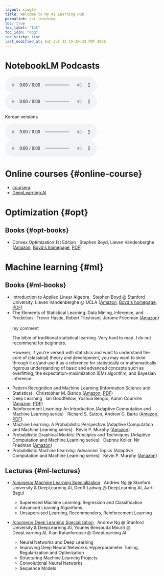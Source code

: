 ```yaml
---
layout: single
title: Welcome to My AI Learning Hub
permalink: /ai-learning
toc: true
toc_label: "ToC"
toc_icon: "cog"
toc_sticky: true
last_modified_at: Sat Jul 12 15:20:33 PDT 2025
---
```


<script>
	document.addEventListener('DOMContentLoaded', function() {
		var toggles = document.querySelectorAll('.foldable-toggle');

		toggles.forEach(function(toggle) {
			toggle.addEventListener('click', function() {
				this.classList.toggle('active');
				var content = this.nextElementSibling;
				if (content.style.display === 'block') {
					content.style.display = 'none';
				} else {
					content.style.display = 'block';
				}
			});
		});
	});
</script>

# NotebookLM Podcasts

<audio id="podcast-1" controls>
	<source type="audio/wav" src="/resource/pages/ai-learning/NotebookLM/Sunghee's AI Learning Hub-01.wav">
	Your browser does not support this shorter audio element.
</audio>

<audio id="podcast-2" controls>
	<source type="audio/wav" src="/resource/pages/ai-learning/NotebookLM/Sunghee's AI Learning Hub-02.wav">
	Your browser does not support this shorter audio element.
</audio>

Korean versions

<audio id="podcast-1" controls>
	<source type="audio/wav" src="/resource/pages/ai-learning/NotebookLM/Sunghee's AI Learning Hub-kor-02.wav">
	Your browser does not support this shorter audio element.
</audio>

<audio id="podcast-2" controls>
	<source type="audio/wav" src="/resource/pages/ai-learning/NotebookLM/Sunghee's AI Learning Hub-kor-01.wav">
	Your browser does not support this shorter audio element.
</audio>

# Online courses {#online-course}

- [coursera](https://www.coursera.org)
- [DeepLearning.AI](https://www.deeplearning.ai/courses)

# Optimization {#opt}

## Books {#opt-books}

- Convex Optimization 1st Edition
	&nbsp;
	Stephen Boyd, Lieven Vandenberghe
	(<a href="https://www.amazon.com/Convex-Optimization-Corrections-2008-Stephen/dp/0521833787/">Amazon</a>,
	<a href="https://stanford.edu/~boyd/cvxbook/">Boyd's homepage</a>,
	<a href="/resource/books/opt/Convex Optimization - Stephen Boyd and Lieven Vandenberghe.pdf">PDF</a>)

# Machine learning {#ml}

## Books {#ml-books}

- Introduction to Applied Linear Algebra
	&nbsp;
	Stephen Boyd @ Stanford University,
	Lieven Vandenberghe @ UCLA
	(<a href="https://www.amazon.com/Introduction-Applied-Linear-Algebra-Matrices/dp/1316518965/">Amazon</a>,
	<a href="https://stanford.edu/~boyd/vmls/">Boyd's homepage</a>,
	<a href="/resource/books/AI/Introduction to Applied Linear Algebra - Stephen Boyd and Lieven Vandenberghe.pdf">PDF</a>)
- The Elements of Statistical Learning: Data Mining, Inference, and Prediction
	&nbsp;
	Trevor Hastie, Robert Tibshirani, Jerome Friedman
	(<a href="https://www.amazon.com/Elements-Statistical-Learning-Prediction-Statistics/dp/0387848576/">Amazon</a>)
	&nbsp;
	<div class="foldable-toggle">my comment</div>
	<div class="foldable-content">
	<p>
		The bible of traditional statistical learning.
		Very hard to read.
		I do not recommend for beginners.
	</p>
	<p>
		However,
		if you're versed with statistics
		and want to understand the core of (classical) theory and development,
		you may want to skim through it
		or/and use it as a reference
		for statistically or mathematically rigorous understanding of basic and advanced
		concepts such as overfitting, the expectation-maximization (EM) algorithm,
		and Bayesian inference.
	</p>
	</div>
- Pattern Recognition and Machine Learning (Information Science and Statistics)
	&nbsp;
	Christopher M. Bishop
	(<a href="https://www.amazon.com/Pattern-Recognition-Learning-Information-Statistics/dp/0387310738/">Amazon</a>,
	<a href="/resource/books/AI/Pattern Recognition and Machine Learning - Bishop.pdf">PDF</a>)
- Deep Learning
	&nbsp;
	Ian Goodfellow, Yoshua Bengio, Aaron Courville
	(<a href="https://www.amazon.com/Deep-Learning-Adaptive-Computation-Machine/dp/0262035618/ref=sr_1_1">Amazon</a>,
	<a href="/resource/books/AI/Deep Learning - Goodfellow, Bengio, Courville.pdf">PDF</a>)
- Reinforcement Learning: An Introduction (Adaptive Computation and Machine Learning series)
	&nbsp;
	Richard S. Sutton, Andrew G. Barto
	(<a href="https://www.amazon.com/Reinforcement-Learning-Introduction-Adaptive-Computation/dp/0262039249/">Amazon</a>,
	<a href="/resource/books/AI/Reinforcement Learning - Richard S. Sutton and Andrew G. Barto.pdf">PDF</a>)
- Machine Learning: A Probabilistic Perspective (Adaptive Computation and Machine Learning series)
	&nbsp;
	Kevin P. Murphy
	(<a href="https://www.amazon.com/Machine-Learning-Probabilistic-Perspective-Computation/dp/0262018020/">Amazon</a>)
- Probabilistic Graphical Models: Principles and Techniques (Adaptive Computation and Machine Learning series)
	&nbsp;
	Daphne Koller, Nir Friedman
	(<a href="https://www.amazon.com/Probabilistic-Graphical-Models-Principles-Computation/dp/0262013193/">Amazon</a>)
- Probabilistic Machine Learning: Advanced Topics (Adaptive Computation and Machine Learning series)
	&nbsp;
	Kevin P. Murphy
	(<a href="https://www.amazon.com/Probabilistic-Machine-Learning-Advanced-Computation/dp/0262048434/">Amazon</a>)

## Lectures {#ml-lectures}

- [/coursera/ Machine Learning Specialization](https://www.coursera.org/specializations/machine-learning-introduction)
	&nbsp;
	Andrew Ng @ Stanford University &amp; DeepLearning.AI,
	Geoff Ladwig @ DeepLearning.AI,
	Aarti Bagul
	- Supervised Machine Learning: Regression and Classification
	- Advanced Learning Algorithms
	- Unsupervised Learning, Recommenders, Reinforcement Learning

- [/coursera/ Deep Learning Specialization](https://www.coursera.org/specializations/deep-learning)
	&nbsp;
	Andrew Ng @ Stanford University &amp; DeepLearning.AI,
	Younes Bensouda Mourri @ DeepLearning.AI,
	Kian Katanforoosh @ DeepLearning.AI
	- Neural Networks and Deep Learning
	- Improving Deep Neural Networks: Hyperparameter Tuning, Regularization and Optimization
	- Structuring Machine Learning Projects
	- Convolutional Neural Networks
	- Sequence Models

<script>
// Function to get URL parameters
function getUrlParameter(name) {
    const urlParams = new URLSearchParams(window.location.search);
    return urlParams.get(name);
}

// Function to auto-play audio based on URL parameter
function autoPlayAudio() {
    const audioParam = getUrlParameter('audio');
    if (audioParam) {
        const audioElement = document.getElementById(audioParam);
        if (audioElement) {
            // Scroll to the audio element
            audioElement.scrollIntoView({ behavior: 'smooth', block: 'center' });

            // Add a small delay to ensure the page has loaded
            setTimeout(() => {
                audioElement.play().catch(error => {
                    console.log('Auto-play was prevented by browser:', error);
                    // Highlight the audio element if auto-play fails
                    audioElement.style.border = '3px solid #ff6b6b';
                    audioElement.style.borderRadius = '5px';
                });
            }, 500);
			// Alternative: Simulate click on play button
			/*
			setTimeout(() => {
				audioElement.play().catch(error => {
					// If auto-play fails, show a prominent play button or notification
					const playButton = document.createElement('button');
					playButton.textContent = '▶ Click to Play Selected Audio';
					playButton.style.cssText = `
						position: fixed;
						top: 20px;
						right: 20px;
						z-index: 1000;
						background: #007cba;
						color: white;
						border: none;
						padding: 10px 20px;
						border-radius: 5px;
						cursor: pointer;
						font-size: 16px;
					`;
					playButton.onclick = () => {
						audioElement.play();
						document.body.removeChild(playButton);
					};
					document.body.appendChild(playButton);
				});
			}, 500);
			*/
        }
    }
}

// Run the function when the page loads
document.addEventListener('DOMContentLoaded', autoPlayAudio);
</script>
